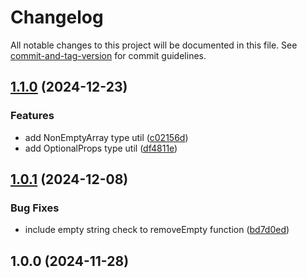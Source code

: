# Changelog

All notable changes to this project will be documented in this file. See [commit-and-tag-version](https://github.com/absolute-version/commit-and-tag-version) for commit guidelines.

## [1.1.0](https://github.com/Nomad-Solutions/ts-utils/compare/v1.0.1...v1.1.0) (2024-12-23)


### Features

* add NonEmptyArray type util ([c02156d](https://github.com/Nomad-Solutions/ts-utils/commit/c02156d5ef9173a4916dd3535b63cead08682c0b))
* add OptionalProps type util ([df4811e](https://github.com/Nomad-Solutions/ts-utils/commit/df4811e2929a531198647c7afb65acfcf039286b))

## [1.0.1](https://github.com/Nomad-Solutions/ts-utils/compare/v1.0.0...v1.0.1) (2024-12-08)


### Bug Fixes

* include empty string check to removeEmpty function ([bd7d0ed](https://github.com/Nomad-Solutions/ts-utils/commit/bd7d0edf1ff5b1de5f63d80f96b253cd4587e900))

## 1.0.0 (2024-11-28)

